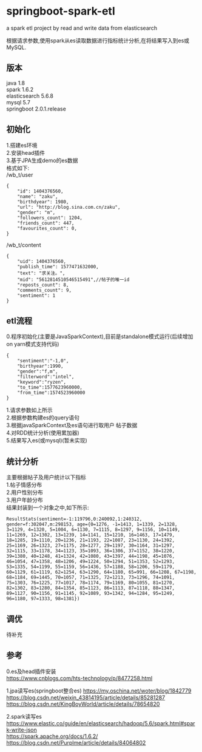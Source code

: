# springboot-spark-etl
a spark etl project by read and write data from elasticsearch

根据请求参数,使用spark从es读取数据进行指标统计分析,在将结果写入到es或MySQL.
## 版本 ##
java 1.8  
spark 1.6.2  
elasticsearch 5.6.8  
mysql 5.7  
springboot 2.0.1.release  

## 初始化 ##
1.搭建es环境  
2.安装head插件  
3.基于JPA生成demo的es数据  
格式如下:  
/wb_t/user
```
{
    "id": 1404376560,
    "name": "zaku",
    "birthdyear": 1980,
    "url": "http://blog.sina.com.cn/zaku",
    "gender": "m",
    "followers_count": 1204,
    "friends_count": 447,
    "favourites_count": 0,
}
```
/wb_t/content  
```
{
	"uid": 1404376560,
	"publish_time": 1577471632000,
	"text": "求关注。",
	"mid": "5612814510546515491",//帖子的唯一id
	"reposts_count": 8,
	"comments_count": 9,
	"sentiment": 1
}
```


## etl流程 ##
0.程序初始化(主要是JavaSparkContext),目前是standalone模式运行(后续增加on yarn模式支持代码)  
```
{
    "sentiment":"-1,0",
    "birthyear":1990,
    "gender":"f,m",
    "filterword":"intel",
    "keyword":"ryzen",
    "to_time":1577623960000,
    "from_time":1574523960000
}

```
1.请求参数如上所示  
2.根据参数构建es的query语句  
3.根据javaSparkContext及es语句进行取用户 帖子数据  
4.对RDD统计分析(使用累加器)  
5.结果写入es(或mysql)(暂未实现)  

## 统计分析 ##
主要根据帖子及用户统计以下指标  
1.帖子情感分布  
2.用户性别分布  
3.用户年龄分布  
结果封装到一个对象之中,如下所示:
```
ResultStats(sentiment=-1:119796,0:240092,1:240312, gender=f:302047,m:298153, age={0=1276, -1=1413, 1=1339, 2=1328, 3=1129, 4=1320, 5=1004, 6=1130, 7=1115, 8=1297, 9=1156, 10=1149, 11=1269, 12=1302, 13=1239, 14=1141, 15=1210, 16=1463, 17=1479, 18=1285, 19=1110, 20=1236, 21=1193, 22=1087, 23=1130, 24=1392, 25=1169, 26=1323, 27=1175, 28=1277, 29=1197, 30=1164, 31=1297, 32=1115, 33=1178, 34=1123, 35=1093, 36=1306, 37=1152, 38=1220, 39=1380, 40=1248, 41=1324, 42=1080, 43=1397, 44=1198, 45=1076, 46=1054, 47=1358, 48=1206, 49=1224, 50=1294, 51=1353, 52=1293, 53=1335, 54=1199, 55=1159, 56=1436, 57=1188, 58=1206, 59=1179, 60=1129, 61=1119, 62=1254, 63=1290, 64=1180, 65=991, 66=1208, 67=1198, 68=1184, 69=1445, 70=1057, 71=1325, 72=1213, 73=1296, 74=1091, 75=1303, 76=1225, 77=1017, 78=1174, 79=1169, 80=1055, 81=1270, 82=1302, 83=1280, 84=1354, 85=1123, 86=1113, 87=1118, 88=1347, 89=1127, 90=1156, 91=1145, 92=1089, 93=1342, 94=1284, 95=1249, 96=1180, 97=1333, 98=1381})

```

##  调优 ##
待补充


## 参考 ##
0.es及head插件安装  
https://www.cnblogs.com/hts-technology/p/8477258.html  

1.jpa读写es(springboot整合es)
https://my.oschina.net/woter/blog/1842779  
https://blog.csdn.net/weixin_43814195/article/details/85281287  
https://blog.csdn.net/KingBoyWorld/article/details/78654820  

2.spark读写es
https://www.elastic.co/guide/en/elasticsearch/hadoop/5.6/spark.html#spark-write-json  
https://spark.apache.org/docs/1.6.2/  
https://blog.csdn.net/Purplme/article/details/84064802
